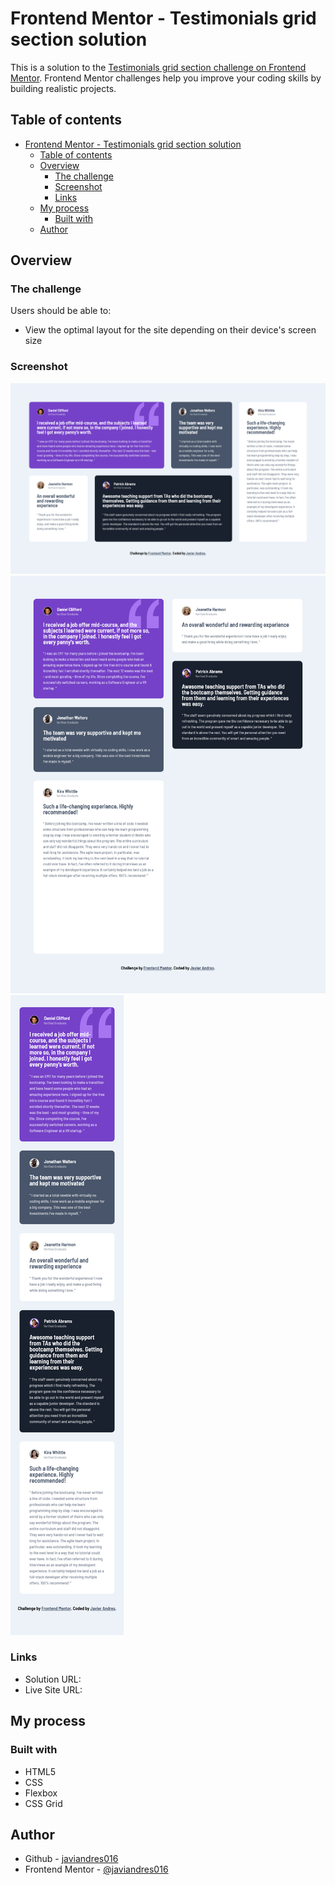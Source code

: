 # Frontend Mentor - Testimonials grid section solution

This is a solution to the [Testimonials grid section challenge on Frontend Mentor](https://www.frontendmentor.io/challenges/testimonials-grid-section-Nnw6J7Un7). Frontend Mentor challenges help you improve your coding skills by building realistic projects.

## Table of contents

- [Frontend Mentor - Testimonials grid section solution](#frontend-mentor---testimonials-grid-section-solution)
  - [Table of contents](#table-of-contents)
  - [Overview](#overview)
    - [The challenge](#the-challenge)
    - [Screenshot](#screenshot)
    - [Links](#links)
  - [My process](#my-process)
    - [Built with](#built-with)
  - [Author](#author)

## Overview

### The challenge

Users should be able to:

- View the optimal layout for the site depending on their device's screen size

### Screenshot

![desktop-preview](./screenshots/desktop-preview.png)
![tablet-preview](./screenshots/tablet-preview.png)
![mobile-preview](./screenshots/mobile.png)

### Links

- Solution URL: []()
- Live Site URL: []()

## My process

### Built with

- HTML5
- CSS
- Flexbox
- CSS Grid

## Author

- Github - [javiandres016](https://github.com/javiandres016)
- Frontend Mentor - [@javiandres016](https://www.frontendmentor.io/profile/javiandres016)
